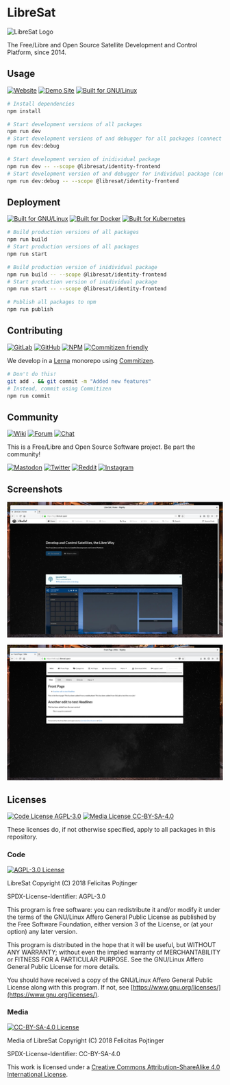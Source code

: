 # LibreSat

![LibreSat Logo](https://gitlab.com/libresat/design/raw/master/packages/logos/logo--no-padding--no-lines.png)

The Free/Libre and Open Source Satellite Development and Control Platform, since 2014.

## Usage

[![Website](https://img.shields.io/badge/Website-libresat.space-black.svg)](https://libresat.space)
[![Demo Site](https://img.shields.io/badge/Demo-demo.libresat.space-black.svg)](https://demo.libresat.space)
[![Built for GNU/Linux](https://img.shields.io/badge/built%20for-GNU/Linux%20and%20BSD-D2AA30.svg?logo=linux)](https://getfedora.org/)

```bash
# Install dependencies
npm install
```

```bash
# Start development versions of all packages
npm run dev
# Start development versions of and debugger for all packages (connect by pressing F5 in VSCode)
npm run dev:debug
```

```bash
# Start development version of inidividual package
npm run dev -- --scope @libresat/identity-frontend
# Start development version of and debugger for individual package (connect by pressing F5 in VSCode)
npm run dev:debug -- --scope @libresat/identity-frontend
```

## Deployment

[![Built for GNU/Linux](https://img.shields.io/badge/built%20for-GNU/Linux%20and%20BSD-D2AA30.svg?logo=linux)](https://getfedora.org/)
[![Built for Docker](https://img.shields.io/badge/built%20for-Docker-34A0EF.svg?logo=docker)](https://www.docker.com/)
[![Built for Kubernetes](https://img.shields.io/badge/built%20for-Kubernetes-326DE6.svg?logo=cloud)](https://kubernetes.io/)

```bash
# Build production versions of all packages
npm run build
# Start production versions of all packages
npm run start
```

```bash
# Build production version of inidividual package
npm run build -- --scope @libresat/identity-frontend
# Start production version of inidividual package
npm run start -- --scope @libresat/identity-frontend
```

```bash
# Publish all packages to npm
npm run publish
```

## Contributing

[![GitLab](https://img.shields.io/badge/GitLab-%40libresat-fc6d26.svg?logo=gitlab)](https://gitlab.com/libresat)
[![GitHub](https://img.shields.io/badge/GitHub-%40libresat-181717.svg?logo=github&logoColor=ffffff)](https://github.com/libresat)
[![NPM](https://img.shields.io/badge/npm-%7elibresat-CB3837.svg?logo=npm)](https://www.npmjs.com/~libresat)
[![Commitizen friendly](https://img.shields.io/badge/commitizen-friendly-brightgreen.svg)](http://commitizen.github.io/cz-cli/)

We develop in a [Lerna](https://lernajs.io/) monorepo using [Commitizen](http://commitizen.github.io/cz-cli/).

```bash
# Don't do this!
git add . && git commit -m "Added new features"
# Instead, commit using Commitizen
npm run commit
```

## Community

[![Wiki](https://img.shields.io/badge/Wiki-wiki.libresat.space-black.svg)](https://wiki.libresat.space)
[![Forum](https://img.shields.io/badge/Forum-forum.libresat.space-black.svg)](https://forum.libresat.space/forum)
[![Chat](https://img.shields.io/badge/Chat-chat.libresat.space-black.svg)](https://chat.libresat.space)

This is a Free/Libre and Open Source Software project. Be part the community!

[![Mastodon](https://img.shields.io/badge/Mastodon-%40libresat-3088D4.svg?logo=mastodon&style=social)](https://mastodon.cloud/@libresat)
[![Twitter](https://img.shields.io/badge/Twitter-%40libresat-1DA1F2.svg?logo=twitter&style=social)](https://twitter.com/@libresat)
[![Reddit](https://img.shields.io/badge/reddit-r%2Flibresat-FF4500.svg?logo=reddit&style=social)](https://www.reddit.com/r/libresat/)
[![Instagram](https://img.shields.io/badge/Instagram-%40libresat-E4405F.svg?logo=instagram&style=social)](https://www.instagram.com/libresat/)

## Screenshots

<!-- TODO: Update screenshots -->

![Site](packages/site/screenshots/home.png)

![Wiki](packages/wiki/screenshots/home.png)

## Licenses

[![Code License AGPL-3.0](https://img.shields.io/badge/Code%20License-AGPL--3.0-brightgreen.svg)](https://www.gnu.org/licenses/agpl-3.0.en.html)
[![Media License CC-BY-SA-4.0](https://img.shields.io/badge/Media%20License-CC--BY--SA--4.0-brightgreen.svg)](https://creativecommons.org/licenses/by-sa/4.0/)

These licenses do, if not otherwise specified, apply to all packages in this repository.

### Code

[![AGPL-3.0 License](https://www.gnu.org/graphics/agplv3-155x51.png)](https://www.gnu.org/licenses/agpl.html)

LibreSat
Copyright (C) 2018 Felicitas Pojtinger

SPDX-License-Identifier: AGPL-3.0

This program is free software: you can redistribute it and/or modify it under the terms of the GNU/Linux Affero General Public License as published by the Free Software Foundation, either version 3 of the License, or (at your option) any later version.

This program is distributed in the hope that it will be useful, but WITHOUT ANY WARRANTY; without even the implied warranty of MERCHANTABILITY or FITNESS FOR A PARTICULAR PURPOSE. See the GNU/Linux Affero General Public License for more details.

You should have received a copy of the GNU/Linux Affero General Public License along with this program. If not, see [https://www.gnu.org/licenses/](https://www.gnu.org/licenses/).

### Media

[![CC-BY-SA-4.0 License](https://licensebuttons.net/l/by-sa/4.0/88x31.png)](https://creativecommons.org/licenses/by-sa/4.0/)

Media of LibreSat
Copyright (C) 2018 Felicitas Pojtinger

SPDX-License-Identifier: CC-BY-SA-4.0

This work is licensed under a [Creative Commons Attribution-ShareAlike 4.0 International License](https://creativecommons.org/licenses/by-sa/4.0/).
